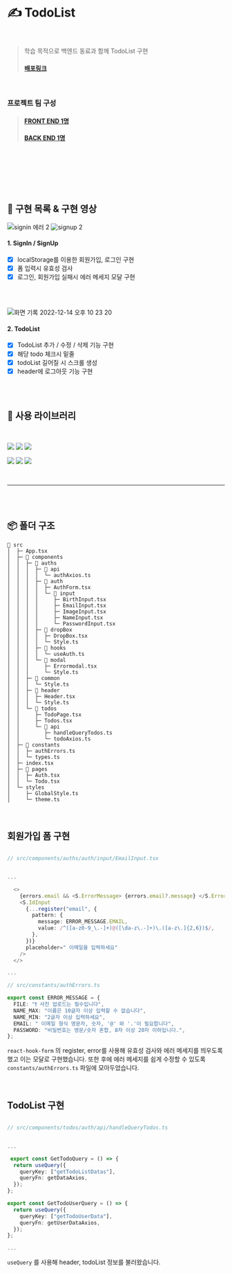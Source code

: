 # ✍️ TodoList

</br>

> 학습 목적으로 백엔드 동료과 함께 TodoList 구현
>
> #### [배포링크](https://joeunji0119.github.io/loginTodo/)

</br>

### 프로젝트 팀 구성

> #### [FRONT END 1명](https://github.com/Joeunji0119/loginTodo)
>
> #### [BACK END 1명](https://github.com/sw1104/todo-server-api)

</br>
</br>

#

</br>

## 📆 구현 목록 & 구현 영상

![signin 에러 2](https://user-images.githubusercontent.com/95282989/207857440-cb7b1631-3ac9-4b90-9db6-9875f804a75b.GIF) ![signup 2](https://user-images.githubusercontent.com/95282989/207857460-5e5e26d5-c92c-408f-bf96-4204aaa6ba6e.GIF)

#### 1. SignIn / SignUp

- [x] localStorage를 이용한 회원가입, 로그인 구현
- [x] 폼 입력시 유효성 검사
- [x] 로그인, 회원가입 실패시 에러 메세지 모달 구현

</br>
</br>

![화면 기록 2022-12-14 오후 10 23 20](https://user-images.githubusercontent.com/95282989/207857023-c53a1f94-ebfd-49db-a594-82ee50ec571f.GIF)

#### 2. TodoList

- [x] TodoList 추가 / 수정 / 삭제 기능 구현
- [x] 해당 todo 체크시 밑줄
- [x] todoList 길어질 시 스크롤 생성
- [x] header에 로그아웃 기능 구현

</br>

</br>

## 🌈 사용 라이브러리

</br>

<img src="https://img.shields.io/badge/HTML5-E34F26?style=for-the-badge&logo=HTML5&logoColor=white"/> <img src="https://img.shields.io/badge/React-61DAFB?style=for-the-badge&logo=React&logoColor=white"/> <img src="https://img.shields.io/badge/TypeScript-3178C6?style=for-the-badge&logo=TypeScript&logoColor=white"/>

<img src="https://img.shields.io/badge/Emtion.js-96588A?style=for-the-badge&logo=React Query&logoColor=white"/> <img src="https://img.shields.io/badge/Hook Form-EC5990?style=for-the-badge&logo=React Query&logoColor=white"/> <img src="https://img.shields.io/badge/React Query-FF4154?style=for-the-badge&logo=React Query&logoColor=white"/>

</br>

---

</br>

</br>

## 📦 폴더 구조

```
📂 src
│  ├─ App.tsx
│  ├─ 📂 components
│  │  ├─ 📂 auths
│  │  │  ├─ 📂 api
│  │  │  │  └─ authAxios.ts
│  │  │  ├─ 📂 auth
│  │  │  │  ├─ AuthForm.tsx
│  │  │  │  └─ 📂 input
│  │  │  │     ├─ BirthInput.tsx
│  │  │  │     ├─ EmailInput.tsx
│  │  │  │     ├─ ImageInput.tsx
│  │  │  │     ├─ NameInput.tsx
│  │  │  │     └─ PasswordInput.tsx
│  │  │  ├─ 📂 dropBox
│  │  │  │  ├─ DropBox.tsx
│  │  │  │  └─ Style.ts
│  │  │  ├─ 📂 hooks
│  │  │  │  └─ useAuth.ts
│  │  │  └─ 📂 modal
│  │  │     ├─ Errormodal.tsx
│  │  │     └─ Style.ts
│  │  ├─ 📂 common
│  │  │  └─ Style.ts
│  │  ├─ 📂 header
│  │  │  ├─ Header.tsx
│  │  │  └─ Style.ts
│  │  └─ 📂 todos
│  │     ├─ TodoPage.tsx
│  │     ├─ Todos.tsx
│  │     └─ 📂 api
│  │        ├─ handleQueryTodos.ts
│  │        └─ todoAxios.ts
│  ├─ 📂 constants
│  │  ├─ authErrors.ts
│  │  └─ types.ts
│  ├─ index.tsx
│  ├─ 📂 pages
│  │  ├─ Auth.tsx
│  │  └─ Todo.tsx
│  └─ styles
│     ├─ GlobalStyle.ts
│     └─ theme.ts
```

</br>

## 회원가입 폼 구현

```typescript

// src/components/auths/auth/input/EmailInput.tsx


...

  <>
    {errors.email && <S.ErrorMessage> {errors.email?.message} </S.ErrorMessage>}
    <S.IdInput
      {...register("email", {
        pattern: {
          message: ERROR_MESSAGE.EMAIL,
          value: /^([a-z0-9_\.-]+)@([\da-z\.-]+)\.([a-z\.]{2,6})$/,
        },
      })}
      placeholder=" 이메일을 입력하세요"
    />
  </>

...

// src/constants/authErrors.ts

export const ERROR_MESSAGE = {
  FILE: "❗️ 사진 업로드는 필수입니다",
  NAME_MAX: "이름은 10글자 이상 입력할 수 없습니다",
  NAME_MIN: "2글자 이상 입력하세요",
  EMAIL: " 이메일 형식 영문자, 숫자, '@' 와 '.'이 필요합니다",
  PASSWORD: "비밀번호는 영문/숫자 혼합, 8자 이상 20자 이하입니다.",
};


```

`react-hook-form` 의 register, error를 사용해 유효성 검사와 에러 메세지를 띄우도록 했고 이는 모달로 구현했습니다. 또한 후에 에러 메세지를 쉽게 수정할 수 있도록 `constants/authErrors.ts` 파일에 모아두었습니다.

</br>

## TodoList 구현

```typescript

// src/components/todos/auth/api/handleQueryTodos.ts


...

 export const GetTodoQuery = () => {
  return useQuery({
    queryKey: ["getTodoListDatas"],
    queryFn: getDataAxios,
  });
};

export const GetTodoUserQuery = () => {
  return useQuery({
    queryKey: ["getTodoUserData"],
    queryFn: getUserDataAxios,
  });
};

...


```

`useQuery` 를 사용해 header, todoList 정보를 불러왔습니다.
